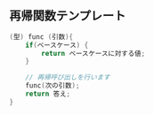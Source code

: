 ## 再帰関数テンプレート
```cpp
(型) func (引数){
    if(ベースケース) {
        return ベースケースに対する値;
    }

    // 再帰呼び出しを行います
    func(次の引数);
    return 答え;
}
```
